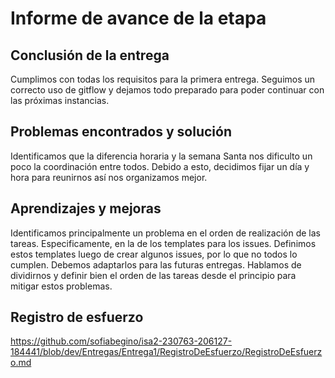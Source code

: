# Informe de avance de la etapa

## Conclusión de la entrega

Cumplimos con todas los requisitos para la primera entrega. Seguimos un correcto uso de gitflow y dejamos todo preparado para poder continuar con las próximas instancias.

## Problemas encontrados y solución

Identificamos que la diferencia horaria y la semana Santa nos dificulto un poco la coordinación entre todos. Debido a esto, decidimos fijar un día y hora para reunirnos así nos organizamos mejor.


## Aprendizajes y mejoras

Identificamos principalmente un problema en el orden de realización de las tareas. Especificamente, en la de los templates para los issues. Definimos estos templates luego de crear algunos issues, por lo que no todos lo cumplen. Debemos adaptarlos para las futuras entregas.
Hablamos de dividirnos y definir bien el orden de las tareas desde el principio para mitigar estos problemas.

##  Registro de esfuerzo

https://github.com/sofiabegino/isa2-230763-206127-184441/blob/dev/Entregas/Entrega1/RegistroDeEsfuerzo/RegistroDeEsfuerzo.md


